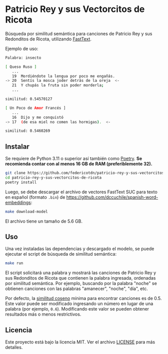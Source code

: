 # Patricio Rey y sus Vectorcitos de Ricota
Búsqueda por similitud semántica para canciones de Patricio Rey y sus Redonditos de Ricota, utilizando [FastText](https://fasttext.cc/).

Ejemplo de uso:
```bash
Palabra: insecto

[ Queso Ruso ]
   ...
   19  Mordiéndote la lengua por poco me engañás.
-> 20  Sentís la mosca joder detrás de la oreja  <-
   21  Y chupás la fruta sin poder morderla;
   ...

similitud: 0.54570127

[ Un Poco de Amor Francés ]
   ...
   16  Dijo y me conquistó
-> 17  (de esa miel no comen las hormigas).  <-

similitud: 0.5460269
```

## Instalar

Se requiere de Python 3.11 o superior así también como [Poetry](https://python-poetry.org/).
**Se recomienda contar con al menos 16 GB de RAM (preferiblemente 32).**

```bash
git clone https://github.com/federicotdn/patricio-rey-y-sus-vectorcitos-de-ricota.git
cd patricio-rey-y-sus-vectorcitos-de-ricota
poetry install
```

Luego, se debe descargar el archivo de vectores FastText SUC para texto en español (formato `.bin`) de https://github.com/dccuchile/spanish-word-embeddings:
```bash
make download-model
```

El archivo tiene un tamaño de 5.6 GB.

## Uso

Una vez instaladas las dependencias y descargado el modelo, se puede ejecutar el script de búsqueda de similitud semántica:
```bash
make run
```

El script solicitará una palabra y mostrará las canciones de Patricio Rey y sus Redonditos de Ricota que contienen la palabra ingresada, ordenadas por similitud semántica. Por ejemplo, buscando por la palabra "noche" se obtienen canciones con las palabras "amanecer", "noche", "día", etc.

Por defecto, la [similitud coseno](https://es.wikipedia.org/wiki/Similitud_coseno) mínima para encontrar canciones es de 0.5. Este valor puede ser modificado ingresando un número en lugar de una palabra (por ejemplo, `0.6`). Modificando este valor se pueden obtener resultados más o menos restrictivos.

## Licencia

Este proyecto está bajo la licencia MIT. Ver el archivo [LICENSE](LICENSE) para más detalles.